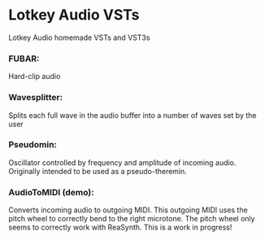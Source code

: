 # Lotkey Audio VSTs
Lotkey Audio homemade VSTs and VST3s

### FUBAR:
Hard-clip audio

### Wavesplitter:
Splits each full wave in the audio buffer into a number of waves set by the user

### Pseudomin:  
Oscillator controlled by frequency and amplitude of incoming audio. Originally intended to be used as a pseudo-theremin.

### AudioToMIDI (demo):  
Converts incoming audio to outgoing MIDI. This outgoing MIDI uses the pitch wheel to correctly bend to the right microtone. The pitch wheel only seems to correctly work with ReaSynth. This is a work in progress!
